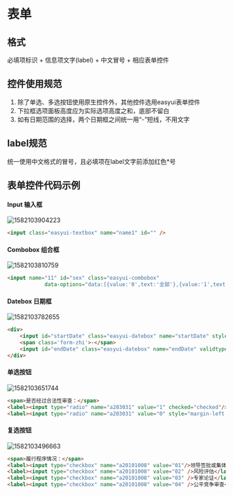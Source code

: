 # 表单

## 格式

必填项标识 + 信息项文字(label) + 中文冒号 + 相应表单控件

## 控件使用规范

1. 除了单选、多选按钮使用原生控件外，其他控件选用easyui表单控件
2. 下拉框选项面板高度应为实际选项高度之和，底部不留白
3. 如有日期范围的选择，两个日期框之间统一用“-”短线，不用文字

## label规范

统一使用中文格式的冒号，且必填项在label文字前添加红色*号

## 表单控件代码示例

#### Input 输入框

![1582103904223](C:\Users\lenovo\AppData\Roaming\Typora\typora-user-images\1582103904223.png)

```html
<input class="easyui-textbox" name="name1" id="" /> 
```

#### Combobox 组合框

![1582103810759](C:\Users\lenovo\AppData\Roaming\Typora\typora-user-images\1582103810759.png)

```html
<input name="11" id="sex" class="easyui-combobox" 
			data-options="data:[{value:'0',text:'全部'},{value:'1',text:'待报送'},{value:'2',text:'已报送'}],panelHeight:'auto', editable:false" />
```

#### Datebox 日期框

![1582103782655](C:\Users\lenovo\AppData\Roaming\Typora\typora-user-images\1582103782655.png)

```html
<div>
    <input id="startDate" class="easyui-datebox" name="startDate" style="width:45%;"/>
	<span class='form-zhi'>-</span>
	<input id="endDate" class="easyui-datebox" name="endDate" validtype="compareTime['#startDate']" style="width:45%;"/>
</div>
```

#### 单选按钮

![1582103651744](C:\Users\lenovo\AppData\Roaming\Typora\typora-user-images\1582103651744.png)

```html
<span>是否经过合法性审查：</span>
<label><input type="radio" name="a203031" value="1" checked="checked"/>是</label>
<label><input type="radio" name="a203031" value="0" style="margin-left:10px"/>否</label>
```

#### 复选按钮

![1582103496663](C:\Users\lenovo\AppData\Roaming\Typora\typora-user-images\1582103496663.png)

```html
<span>履行程序情况：</span>
<label><input type="checkbox" name="a20101008" value="01"/>领导签批或集体讨论</label>
<label><input type="checkbox" name="a20101008" value="02" />风险评估</label>
<label><input type="checkbox" name="a20101008" value="03" />专家论证</label> 
<label><input type="checkbox" name="a20101008" value="04" />公平竞争审查</label>
```

